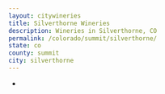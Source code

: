 ```yaml
---
layout: citywineries
title: Silverthorne Wineries
description: Wineries in Silverthorne, CO
permalink: /colorado/summit/silverthorne/
state: co
county: summit
city: silverthorne
---
```

-
